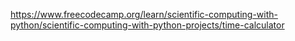 https://www.freecodecamp.org/learn/scientific-computing-with-python/scientific-computing-with-python-projects/time-calculator
